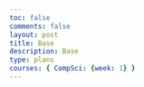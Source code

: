 ```yaml
---
toc: false
comments: false
layout: post
title: Base
description: Base
type: plans
courses: { CompSci: {week: 1} }
---
```

